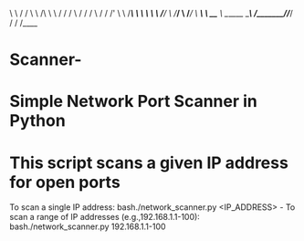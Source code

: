 \ \ \/ /  \ \ \/\ \ \ \/ /  / \ \/ /  / \ \/ /  /'
\ \ \/____\ \ \ \ \ \ \/___/   \ \/___/   \ \/___/
 \  ______\ \ \_____\___  \   \______ \______\     \/_______\/\/_____/ \/   \/   \/____



# Scanner-
# Simple Network Port Scanner in Python 
# This script scans a given IP address for open ports # 
To scan a single IP address:
bash./network_scanner.py <IP_ADDRESS> - To scan a range of IP addresses (e.g.,192.168.1.1-100):
bash./network_scanner.py 192.168.1.1-100
